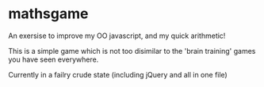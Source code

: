 mathsgame
=========

An exersise to improve my OO javascript, and my quick arithmetic! 

This is a simple game which is not too disimilar to the 'brain training' games you have seen everywhere.

Currently in a failry crude state (including jQuery and all in one file)
